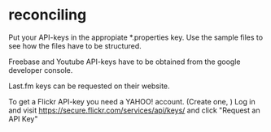 reconciling
===========
Put your API-keys in the appropiate *.properties key. Use the sample files to see how the files have to be structured.

Freebase and Youtube API-keys have to be obtained from the google developer console.

Last.fm keys can be requested on their website.

To get a Flickr API-key you need a YAHOO! account. (Create one, ) Log in and visit https://secure.flickr.com/services/api/keys/ and click "Request an API Key"
